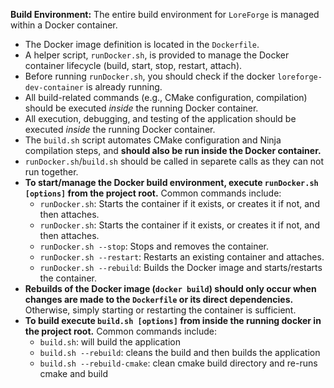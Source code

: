**Build Environment:** The entire build environment for `LoreForge` is managed within a Docker container.

  * The Docker image definition is located in the `Dockerfile`.
  * A helper script, `runDocker.sh`, is provided to manage the Docker container lifecycle (build, start, stop, restart, attach).
  * Before running `runDocker.sh`, you should check if the docker `loreforge-dev-container` is already running.
  * All build-related commands (e.g., CMake configuration, compilation) should be executed *inside* the running Docker container.
  * All execution, debugging, and testing of the application should be executed *inside* the running Docker container.
  * The `build.sh` script automates CMake configuration and Ninja compilation steps, and **should also be run inside the Docker container.**
  * `runDocker.sh`/`build.sh` should be called in separete calls as they can not run together.
  * **To start/manage the Docker build environment, execute `runDocker.sh [options]` from the project root.** Common commands include:
      * `runDocker.sh`: Starts the container if it exists, or creates it if not, and then attaches.
      * `runDocker.sh`: Starts the container if it exists, or creates it if not, and then attaches.
      * `runDocker.sh --stop`: Stops and removes the container.
      * `runDocker.sh --restart`: Restarts an existing container and attaches.
      * `runDocker.sh --rebuild`: Builds the Docker image and starts/restarts the container.
  * **Rebuilds of the Docker image (`docker build`) should only occur when changes are made to the `Dockerfile` or its direct dependencies.** Otherwise, simply starting or restarting the container is sufficient.
  * **To build execute `build.sh [options]` from inside the running docker in the project root.** Common commands include:
      * `build.sh`: will build the application
      * `build.sh --rebuild`: cleans the build and then builds the application
      * `build.sh --rebuild-cmake`: clean cmake build directory and re-runs cmake and build
  